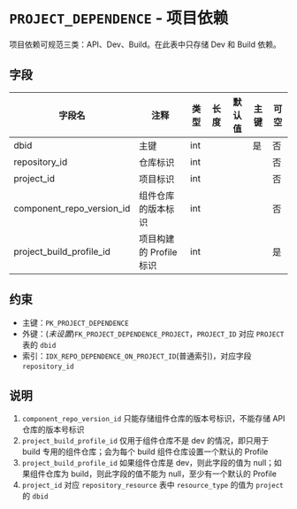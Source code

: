 # `PROJECT_DEPENDENCE` - 项目依赖

项目依赖可规范三类：API、Dev、Build。在此表中只存储 Dev 和 Build 依赖。

## 字段

| 字段名                    | 注释                    | 类型 | 长度 | 默认值 | 主键 | 可空 |
| ------------------------- | ----------------------- | ---- | ---- | ------ | ---- | ---- |
| dbid                      | 主键                    | int  |      |        | 是   | 否   |
| repository_id             | 仓库标识                | int  |      |        |      | 否   |
| project_id                | 项目标识                | int  |      |        |      | 否   |
| component_repo_version_id | 组件仓库的版本标识      | int  |      |        |      | 否   |
| project_build_profile_id  | 项目构建的 Profile 标识 | int  |      |        |      | 是   |

## 约束

* 主键：`PK_PROJECT_DEPENDENCE`
* 外键：(*未设置*)`FK_PROJECT_DEPENDENCE_PROJECT`，`PROJECT_ID` 对应 `PROJECT` 表的 `dbid`
* 索引：`IDX_REPO_DEPENDENCE_ON_PROJECT_ID`(普通索引)，对应字段 `repository_id`

## 说明

1. `component_repo_version_id` 只能存储组件仓库的版本号标识，不能存储 API 仓库的版本号标识
2. `project_build_profile_id` 仅用于组件仓库不是 dev 的情况，即只用于 build 专用的组件仓库；会为每个 build 组件仓库设置一个默认的 Profile
3. `project_build_profile_id` 如果组件仓库是 dev，则此字段的值为 null；如果组件仓库为 build，则此字段的值不能为 null，至少有一个默认的 Profile
4. `project_id` 对应 `repository_resource` 表中 `resource_type` 的值为 `project` 的 `dbid`
